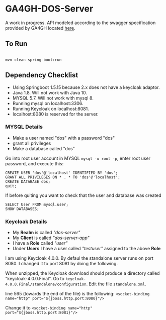 # GA4GH-DOS-Server

A work in progress. API modeled according to the swagger specification provided by GA4GH located [here](https://ga4gh.github.io/data-object-service-schemas/#/).

## To Run

```

mvn clean spring-boot:run

```


## Dependency Checklist

* Using Springboot 1.5.15 because 2.x does not have a keycloak adaptor.
* Java 1.8. Will not work with Java 10.
* MYSQL 5.7. Will not work with mysql 8.
* Running mysql on localhost:3306.
* Running Keycloak on localhost:8081.
* localhost:8080 is reserved for the server.

### MYSQL Details

* Make a user named "dos" with a password "dos"
* grant all privileges
* Make a database called "dos"

Go into root user account in MYSQL `mysql -u root -p`, enter root user password, and execute this:

```
CREATE USER 'dos'@'localhost' IDENTIFIED BY 'dos';
GRANT ALL PRIVILEGES ON * . * TO 'dos'@'localhost';
CREATE DATABASE dos;
quit;
```

If before quiting you want to check that the user and database was created

```
SELECT User FROM mysql.user;
SHOW DATABASES;
```

### Keycloak Details

* My **Realm** is called _"dos-server"_
* My **Client** is called _"dos-server-app"_
* I have a **Role** called _"user"_
* Under **Users** I have a user called _"testuser"_ assigned to the above **Role**

I am using Keycloak 4.0.0. By defaul the standalone server runs on port 8080. I changed it to port 8081 by doing the following.

When unzipped, the Keycloak download should produce a directory called "keycloak-4.0.0.Final". Go to 
`keycloak-4.0.0.Final/standalone/configuration`. Edit the file `standalone.xml`.

line 565 (towards the end of the file) is the following:
`<socket-binding name="http" port="${jboss.http.port:8080}"/>`

Change it to
`<socket-binding name="http" port="${jboss.http.port:8081}"/>`
